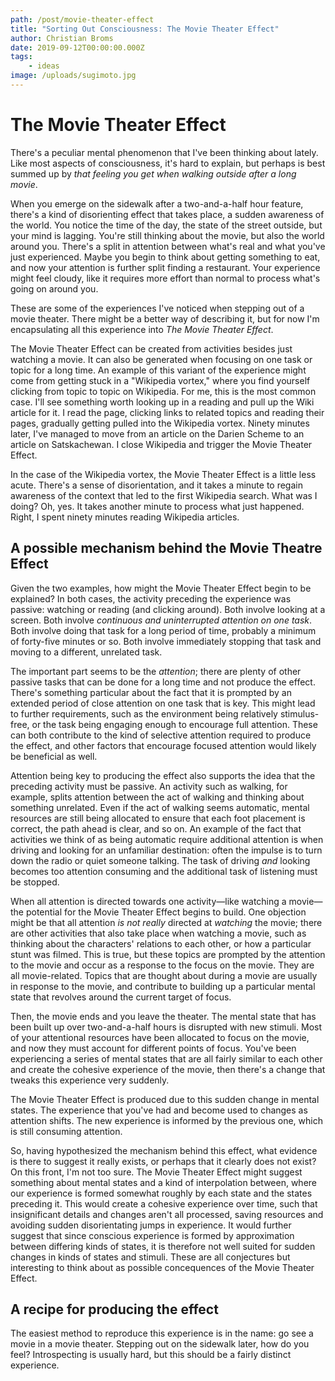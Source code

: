 ```yaml
---
path: /post/movie-theater-effect
title: "Sorting Out Consciousness: The Movie Theater Effect"
author: Christian Broms
date: 2019-09-12T00:00:00.000Z
tags:
    - ideas
image: /uploads/sugimoto.jpg
---
```



# The Movie Theater Effect 

There's a peculiar mental phenomenon that I've been thinking about lately. Like most aspects of consciousness, it's hard to explain, but perhaps is best summed up by *that feeling you get when walking outside after a long movie*. 

When you emerge on the sidewalk after a two-and-a-half hour feature, there's a kind of disorienting effect that takes place, a sudden awareness of the world. You notice the time of the day, the state of the street outside, but your mind is lagging. You're still thinking about the movie, but also the world around you. There's a split in attention between what's real and what you've just experienced. Maybe you begin to think about getting something to eat, and now your attention is further split finding a restaurant. Your experience might feel cloudy, like it requires more effort than normal to process what's going on around you. 

These are some of the experiences I've noticed when stepping out of a movie theater. There might be a better way of describing it, but for now I'm encapsulating all this experience into *The Movie Theater Effect*.  

The Movie Theater Effect can be created from activities besides just watching a movie. It can also be generated when focusing on one task or topic for a long time. An example of this variant of the experience might come from getting stuck in a "Wikipedia vortex," where you find yourself clicking from topic to topic on Wikipedia. For me, this is the most common case. I'll see something worth looking up in a reading and pull up the Wiki article for it. I read the page, clicking links to related topics and reading their pages, gradually getting pulled into the Wikipedia vortex. Ninety minutes later, I've managed to move from an article on the Darien Scheme to an article on Satskachewan. I close Wikipedia and trigger the Movie Theater Effect. 

In the case of the Wikipedia vortex, the Movie Theater Effect is  a little less acute. There's a sense of disorientation, and it takes a minute to regain awareness of the context that led to the first Wikipedia search. What was I doing? Oh, yes. It takes another minute to process what just happened. Right, I spent ninety minutes reading Wikipedia articles.

## A possible mechanism behind the Movie Theatre Effect

Given the two examples, how might the Movie Theater Effect begin to be explained? In both cases, the activity preceding the experience was passive: watching or reading (and clicking around). Both involve looking at a screen. Both involve *continuous and uninterrupted attention on one task*. Both involve doing that task for a long period of time, probably a minimum of forty-five minutes or so. Both involve immediately stopping that task and moving to a different, unrelated task. 

The important part seems to be the *attention*; there are plenty of other passive tasks that can be done for a long time and not produce the effect. There's something particular about the fact that it is prompted by an extended period of close attention on one task that is key. This might lead to further requirements, such as the environment being relatively stimulus-free, or the task being engaging enough to encourage full attention. These can both contribute to the kind of selective attention required to produce the effect, and other factors that encourage focused attention would likely be beneficial as well. 

Attention being key to producing the effect also supports the idea that the preceding activity must be passive. An activity such as walking, for example, splits attention between the act of walking and thinking about something unrelated. Even if the act of walking seems automatic, mental resources are still being allocated to ensure that each foot placement is correct, the path ahead is clear, and so on. An example of the fact that activities we think of as being automatic require additional attention is when driving and looking for an unfamiliar destination: often the impulse is to turn down the radio or quiet someone talking. The task of driving *and* looking becomes too attention consuming and the additional task of listening must be stopped. 

When all attention is directed towards one activity—like watching a movie—the potential for the Movie Theater Effect begins to build. One objection might be that all attention *is not really* directed at *watching* the movie; there are other activities that also take place when watching a movie, such as thinking about the characters' relations to each other, or how a particular stunt was filmed. This is true, but these topics are prompted by the attention to the movie and occur as a response to the focus on the movie. They are all movie-related. Topics that are thought about during a movie are usually in response to the movie, and contribute to building up a particular mental state that revolves around the current target of focus. 

Then, the movie ends and you leave the theater. The mental state that has been built up over two-and-a-half hours is disrupted with new stimuli. Most of your attentional resources have been allocated to focus on the movie, and now they must account for different points of focus. You've been experiencing a series of mental states that are all fairly similar to each other and create the cohesive experience of the movie, then there's a change that tweaks this experience very suddenly. 

The Movie Theater Effect is produced due to this sudden change in mental states. The experience that you've had and become used to changes as attention shifts. The new experience is informed by the previous one, which is still consuming attention.

So, having hypothesized the mechanism behind this effect, what evidence is there to suggest it really exists, or perhaps that it clearly does not exist? On this front, I'm not too sure. The Movie Theater Effect might suggest something about mental states and a kind of interpolation between, where our experience is formed somewhat roughly by each state and the states preceding it. This would create a cohesive experience over time, such that insignificant details and changes aren't all processed, saving resources and avoiding sudden disorientating jumps in experience. It would further suggest that since conscious experience is formed by approximation between differing kinds of states, it is therefore not well suited for sudden changes in kinds of states and stimuli. These are all conjectures but interesting to think about as possible concequences of the Movie Theater Effect. 

## A recipe for producing the effect

The easiest method to reproduce this experience is in the name: go see a movie in a movie theater. Stepping out on the sidewalk later, how do you feel? Introspecting is usually hard, but this should be a fairly distinct experience. 


